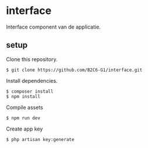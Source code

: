 # interface

Interface component van de applicatie.

## setup

Clone this repository.

```
$ git clone https://github.com/B2C6-G1/interface.git
```

Install dependencies.

```
$ composer install
$ npm install
```

Compile assets

```
$ npm run dev
```

Create app key

```
$ php artisan key:generate
```
